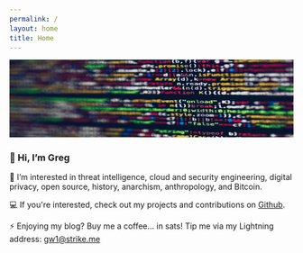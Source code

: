 ```yaml
---
permalink: /
layout: home
title: Home
---
```


<img src="./assets/imgs/pexels-markusspiske-2004161.jpg" width="800px">

### 👋 Hi, I’m Greg

👀 I’m interested in threat intelligence, cloud and security engineering, digital privacy, open source, history, anarchism, anthropology, and Bitcoin.

💻 If you're interested, check out my projects and contributions on [Github](https://github.com/gwilkinson01).

⚡️ Enjoying my blog? Buy me a coffee… in sats! Tip me via my Lightning address: gw1@strike.me 